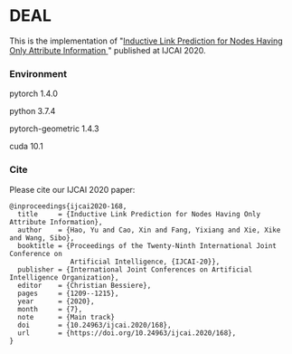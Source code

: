 # DEAL

This is the implementation of "[Inductive Link Prediction for Nodes Having Only Attribute Information
](https://www.ijcai.org/Proceedings/2020/168)" published at IJCAI 2020.

### Environment
pytorch 1.4.0

python 3.7.4

pytorch-geometric 1.4.3

cuda 10.1

### Cite

Please cite our IJCAI 2020 paper:

```
@inproceedings{ijcai2020-168,
  title     = {Inductive Link Prediction for Nodes Having Only Attribute Information},
  author    = {Hao, Yu and Cao, Xin and Fang, Yixiang and Xie, Xike and Wang, Sibo},
  booktitle = {Proceedings of the Twenty-Ninth International Joint Conference on
               Artificial Intelligence, {IJCAI-20}},
  publisher = {International Joint Conferences on Artificial Intelligence Organization},             
  editor    = {Christian Bessiere},	
  pages     = {1209--1215},
  year      = {2020},
  month     = {7},
  note      = {Main track}
  doi       = {10.24963/ijcai.2020/168},
  url       = {https://doi.org/10.24963/ijcai.2020/168},
}
```

